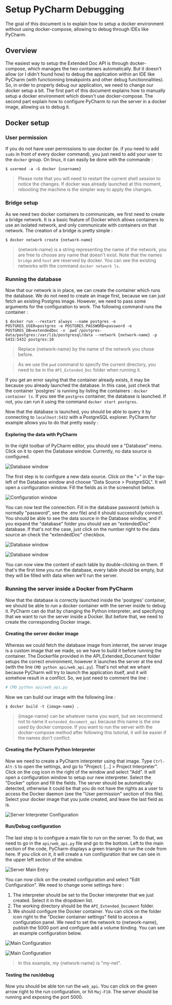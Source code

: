# Setup PyCharm Debugging

The goal of this document is to explain how to setup a docker environment without using docker-compose, allowing to debug through IDEs like PyCharm.

## Overview

The easiest way to setup the Extended Doc API is through docker-compose, which manages the two containers automatically. But it doesn't allow (or I didn't found how) to debug the application within an IDE like PyCharm (with functionning breakpoints and other debug functionnalities). So, in order to properly debug our application, we need to change our docker setup a bit. The first part of this document explains how to manually setup a docker environment which doesn't use docker-compose. The second part explain how to configure PyCharm to run the server in a docker image, allowing us to debug it.

## Docker setup

### User permission

If you do not have user permissions to use docker (ie. if you need to add `sudo` in front of every docker command), you just need to add your user to the `docker` group. On linux, it can easily be done with the commande :

```
$ usermod -a -G docker {username}
```

> Please note that you will need to restart the current shell session to notice the changes. If docker was already launched at this moment, rebooting the machine is the simpler way to apply the changes.

### Bridge setup

As we need two docker containers to communicate, we first need to create a bridge network. It is a basic feature of Docker which allows containers to use an isolated network, and only communicate with containers on that network. The creation of a bridge is pretty simple :

```
$ docker network create {network-name}
```

> {network-name} is a string representing the name of the network, you are free to choose any name that doesn't exist. Note that the names `bridge` and `host` are reserved by docker. You can see the existing networks with the command `docker network ls`.

### Running the database

Now that our network is in place, we can create the container which runs the database. We do not need to create an image first, because we can just fetch an existing Postgres image. However, we need to pass some arguments for the configuration to work. The following command runs the container :

```
$ docker run --restart always --name postgres -e POSTGRES_USER=postgres -e POSTGRES_PASSWORD=password -e POSTGRES_DB=extendedDoc -v `pwd`/postgres-data/postgres:/var/lib/postgresql/data --network {network-name} -p 5432:5432 postgres:10
```

> Replace {network-name} by the name of the network you chose before.

> As we use the `pwd` command to specify the current directory, you need to be in the `API_Extended_Doc` folder when running it.

If you get an error saying that the container already exists, it may be because you already launched the database. In this case, just check that the container 'postgres' is running by listing the containers : `docker container ls`. If you see the `postgres` container, the database is launched. If not, you can run  it using the command `docker start postgres`.

Now that the database is launched, you should be able to query it by connecting to `localhost:5432` with a PostgreSQL explorer. PyCharm for example allows you to do that pretty easily :

#### Exploring the data with PyCharm

In the right toolbar of PyCharm editor, you should see a "Database" menu. Click on it to open the Database window. Currently, no data source is configured.

![Database window](doc/img/pycharm-docker/db_empty.png)


The first step is to configure a new data source. Click on the "+" in the top-left of the Database window and choose "Data Source > PostgreSQL". It will open a configuration window. Fill the fields as in the screenshot below.

![Configuration window](doc/img/pycharm-docker/db_cfg.png)

You can now test the connection. Fill in the database password (which is normally "password", see the .env file) and it should successfully connect. You should be able to see the data source in the Database window, and if you expand the "database" folder you should see an "extendedDoc" database. If that's not the case, just click on the number right to the data source an check the "extendedDoc" checkbox.

![Database window](doc/img/pycharm-docker/db_view1.png)

![Database window](doc/img/pycharm-docker/db_view2.png)

You can now view the content of each table by double-clicking on them. If that's the first time you run the database, every table should be empty, but they will be filled with data when we'll run the server.

### Running the server inside a Docker from PyCharm

Now that the database is correctly launched inside the 'postgres' container, we should be able to run a docker container with the server inside to debug it. PyCharm can do that by changing the Python interpreter, and specifying that we want to run the server inside a Docker. But before that, we need to create the corresponding Docker image.

#### Creating the server docker image

Whereas we could fetch the database image from internet, the server image is a custom image that we made, so we have to build it before running the container. The Dockerfile provided in the API_Extended_Document folder setups the correct environment, however it launches the server at the end (with the line `CMD python api/web_api.py`). That's not what we whant because PyCharm will try to launch the application itself, and it will somehow result in a conflict. So, we just need to comment the line :

```dockerfile
# CMD python api/web_api.py
```

Now we can build our image with the following line :

```
$ docker build -t {image-name} .
```

> {image-name} can be whatever name you want, but we recommend not to name it `extended_document_api` because this name is the one used by docker compose. If you want to run the server with the docker-compose method after following this tutorial, it will be easier if the names don't conflict.

#### Creating the PyCharm Python Interpreter

Now we need to create a PyCharm interpreter using that image. Type `Ctrl-Alt-S` to open the settings, and go to "Project: [...] > Project Interpreter". Click on the cog icon in the right of the window and select "Add". It will open a configuration window to setup our new interpreter. Select the "Docker" option and fill the fields. The server should be automatically detected, otherwise it could be that you do not have the rights as a user to access the Docker daemon (see the "User permission" section of this file). Select your docker image that you juste created, and leave the last field as is.

![Server Interpreter Configuration](doc/img/pycharm-docker/server_int_cfg.png)

#### Run/Debug configuration

The last step is to configure a main file to run on the server. To do that, we need to go in the `api/web_api.py` file and go to the bottom. Left to the main section of the code, PyCharm displays a green triangle to run the code from here. If you click on it, it will create a run configuration that we can see in the upper left section of the window.

![Server Main Entry](doc/img/pycharm-docker/server_main.png)

You can now click on the created configuration and select "Edit Configuration". We need to change some settings here :

1. The interpreter should be set to the Docker interpreter that we just created. Select it in the dropdown list.
2. The working directory should be the `API_Extended_Document` folder.
3. We should configure the Docker container. You can click on the folder icon right to the "Docker container settings" field to access a configuration panel. We need to set the network to {network-name}, publish the 5000 port and configure add a volume binding. You can see an example configuration below.

![Main Configuration](doc/img/pycharm-docker/server_main_cfg.png)

![Main Configuration](doc/img/pycharm-docker/server_main_cfg_container.png)

> In this example, my {network-name} is "my-net".

#### Testing the run/debug

Now you should be able ton run the `web_api`. You can click on the green arrow right to the run configuration, or hit `Maj-F10`. The server should be running and exposing the port 5000.